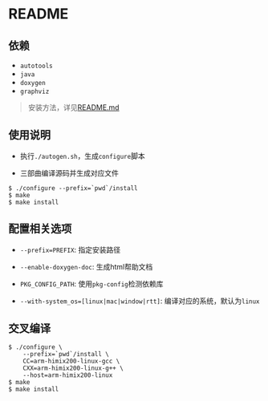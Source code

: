 # README

## 依赖

* `autotools`
* `java`
* `doxygen`
* `graphviz`

> 安装方法，详见[README.md](https://github.com/gnsyxiang/autotools_demo_lib/blob/main/README.md)

## 使用说明

* 执行`./autogen.sh`，生成`configure`脚本

* 三部曲编译源码并生成对应文件

```shell
$ ./configure --prefix=`pwd`/install
$ make
$ make install
```

## 配置相关选项

* `--prefix=PREFIX`: 指定安装路径

* `--enable-doxygen-doc`: 生成html帮助文档

* `PKG_CONFIG_PATH`: 使用`pkg-config`检测依赖库

* `--with-system_os=[linux|mac|window|rtt]`: 编译对应的系统，默认为`linux`

## 交叉编译

```shell
$ ./configure \
    --prefix=`pwd`/install \
    CC=arm-himix200-linux-gcc \
    CXX=arm-himix200-linux-g++ \
    --host=arm-himix200-linux
$ make
$ make install
```


